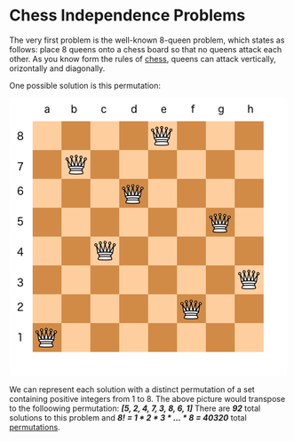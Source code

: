 # Chess Independence Problems


The very first problem is the well-known 8-queen problem, which states as follows: place 8 queens onto a chess board so that no queens attack each other. As you know form the rules of [chess](https://en.wikipedia.org/wiki/Chess), queens can attack vertically, orizontally and diagonally.

One possible solution is this permutation:


![first permutation](public/q.png)



We can represent each solution with a distinct permutation of a set containing positive integers from 1 to 8. The above picture would transpose to the folloowing permutation: ***[5, 2, 4, 7, 3, 8, 6, 1]*** There are ***92*** total solutions to this problem and ***8! = 1 * 2 * 3 * ... * 8 = 40320*** total [permutations](https://en.wikipedia.org/wiki/Permutation).

